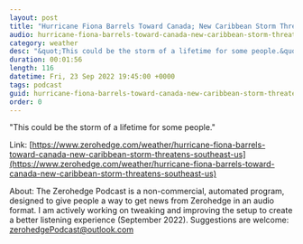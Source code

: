```yaml
---
layout: post
title: "Hurricane Fiona Barrels Toward Canada; New Caribbean Storm Threatens Southeast US"
audio: hurricane-fiona-barrels-toward-canada-new-caribbean-storm-threatens-southeast-us-0
category: weather
desc: "&quot;This could be the storm of a lifetime for some people.&quot; "
duration: 00:01:56
length: 116
datetime: Fri, 23 Sep 2022 19:45:00 +0000
tags: podcast
guid: hurricane-fiona-barrels-toward-canada-new-caribbean-storm-threatens-southeast-us-0
order: 0
---
```

&quot;This could be the storm of a lifetime for some people.&quot; 

Link: [https://www.zerohedge.com/weather/hurricane-fiona-barrels-toward-canada-new-caribbean-storm-threatens-southeast-us](https://www.zerohedge.com/weather/hurricane-fiona-barrels-toward-canada-new-caribbean-storm-threatens-southeast-us)

About: The Zerohedge Podcast is a non-commercial, automated program, designed to give people a way to get news from Zerohedge in an audio format.  I am actively working on tweaking and improving the setup to create a better listening experience (September 2022).  Suggestions are welcome: [zerohedgePodcast@outlook.com](mailto:zerohedgePodcast@outlook.com)
